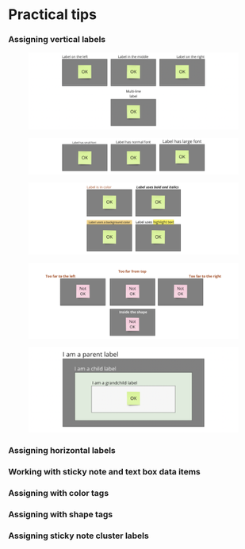 # Practical tips

### Assigning vertical labels

<figure><img src="../.gitbook/assets/VisualData_tips_verticalLeftRight_01 (1).png" alt=""><figcaption></figcaption></figure>

<figure><img src="../.gitbook/assets/VisualData_tips_verticalFontSize_01 (2).png" alt=""><figcaption></figcaption></figure>

<figure><img src="../.gitbook/assets/VisualData_tips_verticalDiffLabels_01.png" alt=""><figcaption></figcaption></figure>

<figure><img src="../.gitbook/assets/VisualData_tips_verticalNotOK_01.png" alt=""><figcaption></figcaption></figure>

<figure><img src="../.gitbook/assets/VisualData_tips_nesting_01.png" alt=""><figcaption></figcaption></figure>

### Assigning horizontal labels

### Working with sticky note and text box data items

### Assigning with color tags

### Assigning with shape tags

### Assigning sticky note cluster labels
